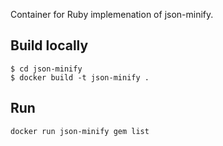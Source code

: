 Container for Ruby implemenation of json-minify.

## Build locally

```
$ cd json-minify
$ docker build -t json-minify .
```

## Run

```
docker run json-minify gem list
```
